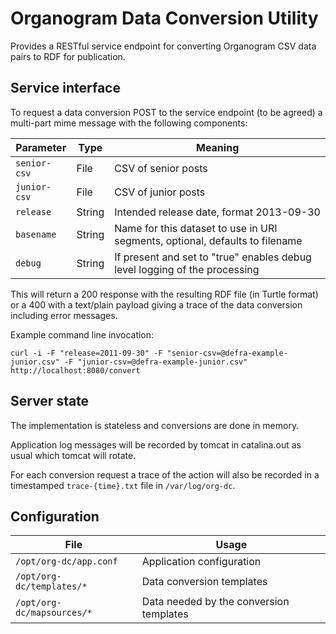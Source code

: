 # Organogram Data Conversion Utility

Provides a RESTful service endpoint for converting Organogram CSV data pairs to RDF for publication.

## Service interface

To request a data conversion POST to the service endpoint (to be agreed) a multi-part mime message with the following components:

| Parameter | Type | Meaning |
|---|---|---|
| `senior-csv` | File | CSV of senior posts |
| `junior-csv` | File | CSV of junior posts |
| `release` | String | Intended release date, format 2013-09-30 |
| `basename` | String | Name for this dataset to use in URI segments, optional, defaults to filename |
| `debug` | String | If present and set to "true" enables debug level logging of the processing |

This will return a 200 response with the resulting RDF file (in Turtle format) or a 400 with a text/plain payload giving a trace of the data conversion including error messages.

Example command line invocation:

    curl -i -F "release=2011-09-30" -F "senior-csv=@defra-example-junior.csv" -F "junior-csv=@defra-example-junior.csv" http://localhost:8080/convert

## Server state

The implementation is stateless and conversions are done in memory.

Application log messages will be recorded by tomcat in catalina.out as usual which tomcat will rotate.

For each conversion request a trace of the action will also be recorded in a timestamped `trace-{time}.txt` file in `/var/log/org-dc`.

## Configuration

| File | Usage |
|---|---|
| `/opt/org-dc/app.conf` | Application configuration |
| `/opt/org-dc/templates/*` | Data conversion templates |
| `/opt/org-dc/mapsources/*` | Data needed by the conversion templates |

